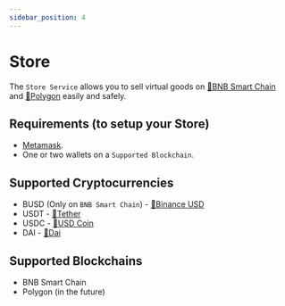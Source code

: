 ```yaml
---
sidebar_position: 4
---
```


# Store

The `Store Service` allows you to sell virtual goods on [🔗BNB Smart Chain](https://academy.binance.com/en/) and [🔗Polygon](https://polygon.technology/) easily and safely.

## Requirements (to setup your Store)
* [Metamask](../misc/glossary.md).
* One or two wallets on a `Supported Blockchain`.

## Supported Cryptocurrencies
* BUSD (Only on `BNB Smart Chain`) - [🔗Binance USD](https://coinmarketcap.com/currencies/binance-usd)
* USDT - [🔗Tether](https://coinmarketcap.com/currencies/tether)
* USDC - [🔗USD Coin](https://coinmarketcap.com/currencies/usd-coin)
* DAI - [🔗Dai](https://coinmarketcap.com/currencies/multi-collateral-dai)

## Supported Blockchains
* BNB Smart Chain
* Polygon (in the future)
